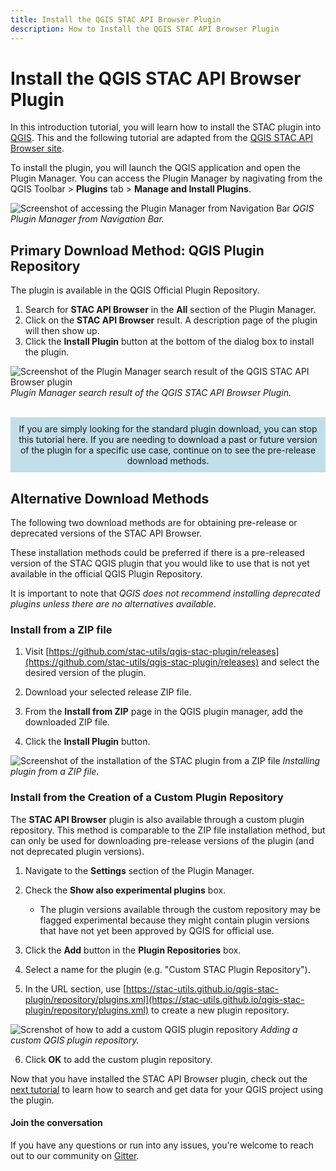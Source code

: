 ```yaml
---
title: Install the QGIS STAC API Browser Plugin
description: How to Install the QGIS STAC API Browser Plugin
---
```


# Install the QGIS STAC API Browser Plugin

In this introduction tutorial, you will learn how to install the STAC plugin into [QGIS](https://qgis.org/en/site/). This and the following tutorial are adapted from the [QGIS STAC API Browser site](https://stac-utils.github.io/qgis-stac-plugin/).

To install the plugin, you will launch the QGIS application and open the Plugin Manager. You can access the Plugin Manager by nagivating from the QGIS Toolbar > **Plugins** tab > **Manage and Install Plugins**.

![Screenshot of accessing the Plugin Manager from Navigation Bar](/public/images-original/qgis-images/qgis-plugin-manager.png)
_QGIS Plugin Manager from Navigation Bar._

## Primary Download Method: QGIS Plugin Repository

The plugin is available in the QGIS Official Plugin Repository.

1. Search for **STAC API Browser** in the **All** section of the Plugin Manager.
2. Click on the **STAC API Browser** result. A description page of the plugin will then show up.
3. Click the **Install Plugin** button at the bottom of the dialog box to install the plugin.

![Screenshot of the Plugin Manager search result of the QGIS STAC API Browser plugin](/public/images-original/qgis-images/install-from-repository.png)
_Plugin Manager search result of the QGIS STAC API Browser Plugin._
<br/><br/>

<div style="background-color:rgba(181, 216, 229, 0.8); text-align:center; vertical-align: top; padding:10px; ml:5px; 0;">
If you are simply looking for the standard plugin download, you can stop this tutorial here. If you are needing to download a past or future version of the plugin for a specific use case, continue on to see the pre-release download methods.
</div>

## Alternative Download Methods

The following two download methods are for obtaining pre-release or deprecated versions of the STAC API Browser.

These installation methods could be preferred if there is a pre-released version of the STAC QGIS plugin that you would like to use that is not yet available in the official QGIS Plugin Repository.

It is important to note that _QGIS does not recommend installing deprecated plugins unless there are no alternatives available_.

### Install from a ZIP file

1. Visit [https://github.com/stac-utils/qgis-stac-plugin/releases](https://github.com/stac-utils/qgis-stac-plugin/releases) and select the desired version of the plugin.

2. Download your selected release ZIP file.

3. From the **Install from ZIP** page in the QGIS plugin manager, add the downloaded ZIP file.

4. Click the **Install Plugin** button.

![Screenshot of the installation of the STAC plugin from a ZIP file](/public/images-original/qgis-images/install-from-zip.png)
_Installing plugin from a ZIP file._

### Install from the Creation of a Custom Plugin Repository

The **STAC API Browser** plugin is also available through a custom plugin repository. This method is comparable to the ZIP file installation method, but can only be used for downloading pre-release versions of the plugin (and not deprecated plugin versions).

1. Navigate to the **Settings** section of the Plugin Manager.

2. Check the **Show also experimental plugins** box.
    - The plugin versions available through the custom repository may be flagged experimental because they might contain plugin versions that have not yet been approved by QGIS for official use.

3. Click the **Add** button in the **Plugin Repositories** box.

4. Select a name for the plugin (e.g. "Custom STAC Plugin Repository").

5. In the URL section, use [https://stac-utils.github.io/qgis-stac-plugin/repository/plugins.xml](https://stac-utils.github.io/qgis-stac-plugin/repository/plugins.xml) to create a new plugin repository.

![Screnshot of how to add a custom QGIS plugin repository](/public/images-original/qgis-images/add-repository.png)
_Adding a custom QGIS plugin repository._

6. Click **OK** to add the custom plugin repository.

Now that you have installed the STAC API Browser plugin, check out the [next tutorial](/en/tutorials/2-intro-to-stac-api-browser-qgis-plugin/index.html) to learn how to search and get data for your QGIS project using the plugin.

#### Join the conversation

If you have any questions or run into any issues, you’re welcome to reach out to our community on [Gitter](https://app.gitter.im/#/room/#SpatioTemporal-Asset-Catalog_Lobby).
